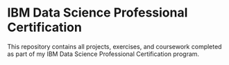 # IBM Data Science Professional Certification
This repository contains all projects, exercises, and coursework completed as part of my IBM Data Science Professional Certification program.
